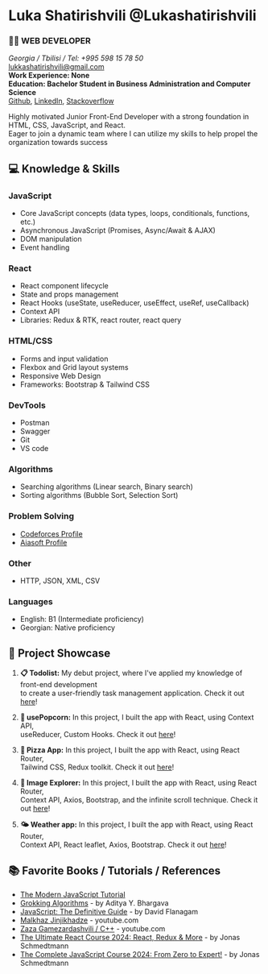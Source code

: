 # Luka Shatirishvili @Lukashatirishvili

### 👨‍💻 WEB DEVELOPER 

*Georgia / Tbilisi / Tel: +995 598 15 78 50* <br/> 
lukkashatirishvili@gmail.com <br/> 
**Work Experience: None** <br/>
**Education: Bachelor Student in Business Administration and Computer Science** <br/>
[Github](https://github.com/Lukashatirishvili), [LinkedIn](https://www.linkedin.com/in/luka-shatirishvili-a5861a223/), [Stackoverflow](https://stackoverflow.com/users/21602692/luka-shatirishvili)

Highly motivated Junior Front-End Developer with a strong foundation in HTML, CSS, JavaScript, and React. <br> Eager to join a dynamic team where I can utilize my skills to help propel the organization towards success

## 💻 Knowledge & Skills
  ### **JavaScript**
  -  Core JavaScript concepts (data types, loops, conditionals, functions, etc.)
  -  Asynchronous JavaScript (Promises, Async/Await & AJAX)
  -  DOM manipulation
  -  Event handling

  ### **React**
  -  React component lifecycle
  -  State and props management
  -  React Hooks (useState, useReducer, useEffect, useRef, useCallback)
  -  Context API
  -  Libraries: Redux & RTK, react router, react query
    
  ### **HTML/CSS**
  -  Forms and input validation
  -  Flexbox and Grid layout systems
  -  Responsive Web Design
  -  Frameworks: Bootstrap & Tailwind CSS
  
  ### **DevTools**
  -  Postman
  -  Swagger
  -  Git
  -  VS code
  
  ### **Algorithms**
  -  Searching algorithms (Linear search, Binary search)
  -  Sorting algorithms (Bubble Sort, Selection Sort)
    
  ### **Problem Solving**
  -  [Codeforces Profile](https://codeforces.com/profile/Lukashatirishvili)
  -  [Aiasoft Profile](https://www.aiasoft.ge/profile/Lukashatirishvili)

  ### **Other**
  -  HTTP, JSON, XML, CSV
  
  ### **Languages**
  -  English: B1 (Intermediate proficiency)
  -  Georgian: Native proficiency
  

## 🚀 Project Showcase

1. **📋 Todolist:** My debut project, where I've applied my knowledge of front-end development <br/> to create a user-friendly task management application. Check it out [here](https://todolist-app-two-rust.vercel.app/)!

2. **🍿 usePopcorn:** In this project, I built the app with React, using Context API, <br /> useReducer, Custom Hooks. Check it out [here](https://usepopcorn-app-five.vercel.app/)!

3. **🍕 Pizza App:** In this project, I built the app with React, using React Router, <br /> Tailwind CSS, Redux toolkit. Check it out [here](https://orderpizza-app.vercel.app/)!

4. **📸 Image Explorer:** In this project, I built the app with React, using React Router, <br /> Context API, Axios, Bootstrap, and the infinite scroll technique. Check it out [here](https://image-explorer-eight.vercel.app/)!

5. **🌤️ Weather app:** In this project, I built the app with React, using React Router, <br /> Context API, React leaflet, Axios, Bootstrap. Check it out [here](https://weather-app-inky-zeta.vercel.app/)!

## 📚 Favorite Books / Tutorials / References

* [The Modern JavaScript Tutorial](https://javascript.info/)
* [Grokking Algorithms](https://g.co/kgs/8Xn1b4) - by Aditya Y. Bhargava
* [JavaScript: The Definitive Guide](https://g.co/kgs/Mj7qkx) - by David Flanagam
* [Malkhaz Jinjikhadze](https://www.youtube.com/playlist?list=PL2XGvKfYRbDvWZ2YNf-dVHp5Ak3EXAxd8) - youtube.com
* [Zaza Gamezardashvili / C++](https://www.youtube.com/playlist?list=PLJTvi6Vq8-z8GgVyxJq7dTnuFxSFPYVcJ) - youtube.com
* [The Ultimate React Course 2024: React, Redux & More](https://www.udemy.com/course/the-ultimate-react-course/) - by Jonas Schmedtmann
* [The Complete JavaScript Course 2024: From Zero to Expert!](https://www.udemy.com/course/the-complete-javascript-course/) - by Jonas Schmedtmann
